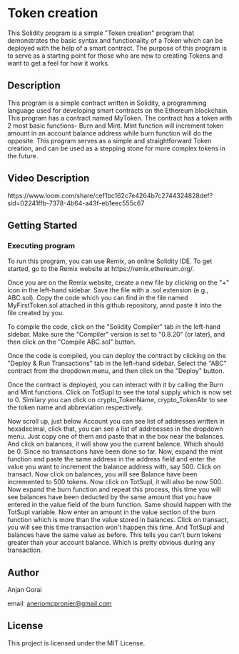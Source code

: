 <h1>Token creation </h1>

This Solidity program is a simple "Token creation" program that demonstrates the basic syntax and functionality of a Token which can be deployed with the help of a smart contract. The purpose of this program is to serve as a starting point for those who are new to creating Tokens and want to get a feel for how it works.

<h2>Description</h2>
This program is a simple contract written in Solidity, a programming language used for developing smart contracts on the Ethereum blockchain. This program has a contract named MyToken. The contract has a token with 2 most basic functions- Burn and Mint. Mint function will increment token amount in an account balance address while burn function will do the opposite. This program serves as a simple and straightforward Token creation, and can be used as a stepping stone for more complex tokens in the future.

<h2> Video Description</h2>
https://www.loom.com/share/cef1bc162c7e4264b7c2744324828def?sid=02241ffb-7378-4b64-a43f-eb1eec555c67

<h2>Getting Started</h2>
<h3>Executing program</h3>
To run this program, you can use Remix, an online Solidity IDE. To get started, go to the Remix website at https://remix.ethereum.org/.

Once you are on the Remix website, create a new file by clicking on the "+" icon in the left-hand sidebar. Save the file with a .sol extension (e.g., ABC.sol). Copy the code  which you can find in the file named MyFirstToken.sol attached in this github repository, annd paste it into the file created by you.

To compile the code, click on the "Solidity Compiler" tab in the left-hand sidebar. Make sure the "Compiler" version is set to "0.8.20" (or later), and then click on the "Compile ABC.sol" button.

Once the code is compiled, you can deploy the contract by clicking on the "Deploy & Run Transactions" tab in the left-hand sidebar. Select the "ABC" contract from the dropdown menu, and then click on the "Deploy" button.

Once the contract is deployed, you can interact with it by calling the Burn and Mint functions. Click on TotSupl to see the total supply which is now set to 0. Similary you can click on crypto_TokenName, crypto_TokenAbr to see the token name and abbreviation respectively. 

Now scroll up, just below Account you can see list of addresses written in hexadecimal, click that, you can see a list of addreesses in the dropdown menu. Just copy one of them and paste that in the box near the balances. And click on balances, it will show you the current balance. Which should be 0. Since no transactions have been done so far. Now, expand the mint function and paste the same address in the address field and enter the value you want to increment the balance address with, say 500. Click on transact. Now click on balances, you will see Balance have been incremented to 500 tokens. Now click on TotSupl, it will also be now 500. Now expand the burn function and repeat this process, this time you will see balances have been deducted by the same amount that you have entered in the value field of the burn function. Same should happen with the TotSupl variable. Now enter an amount in the value section of the burn function which is more than the value stored in balances. Click on transact, you will see this time transaction won't happen this time. And TotSupl and balances have the same value as before. This tells you can't burn tokens greater than your account balance. Which is pretty obvious during any transaction.

<h2>Author</h2>
Anjan Gorai

email: aneriomcpronier@gmail.com

<h2>License</h2>
This project is licensed under the MIT License.
